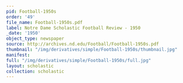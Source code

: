 ```yaml
---
pid: Football-1950s
order: '49'
file_name: Football-1950s.pdf
label: Notre Dame Scholastic Football Review - 1950
_date: '1950'
object_type: newspaper
source: http://archives.nd.edu/Football/Football-1950s.pdf
thumbnail: "/img/derivatives/simple/Football-1950s/thumbnail.jpg"
manifest:
full: "/img/derivatives/simple/Football-1950s/full.jpg"
layout: scholastic
collection: scholastic
---
```

